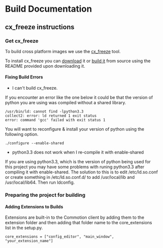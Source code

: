 
# Build Documentation

## cx_freeze instructions

### Get cx_freeze

To build cross platform images we use the [cx_freeze](http://cx-freeze.sourceforge.net/) tool.

To install cx_freeze you can [download](http://cx-freeze.sourceforge.net/index.html) it or [build it](http://cx-freeze.sourceforge.net/index.html) from source using the README provided upon downloading it.

#### Fixing Build Errors

  * I can't build cx_freeze.

If you encounter an error like the one below it could be that the version of python you are using was compiled without a shared library. 

```
/usr/bin/ld: cannot find -lpython3.3
collect2: error: ld returned 1 exit status
error: command 'gcc' failed with exit status 1
```

You will want to reconfigure & install your version of python using the following option.

```
./configure --enable-shared
```

  * python3.3 does not work when I re-compile it with enable-shared
  
If you are using python3.3, which is the version of python being used for this project you may have some problems with runing python3.3 after compiling it with enable-shared. The solution to this is to edit /etc/ld.so.conf or create something in /etc/ld.so.conf.d/ to add /usr/local/lib and /usr/local/lib64. Then run ldconfig.

### Preparing the project for building

#### Adding Extensions to Builds

Extensions are built-in to the Commotion client by adding them to the extension folder and then adding that folder name to the core_extensions list in the setup.py.

```
core_extensions = ["config_editor", "main_window", "your_extension_name"]
```

